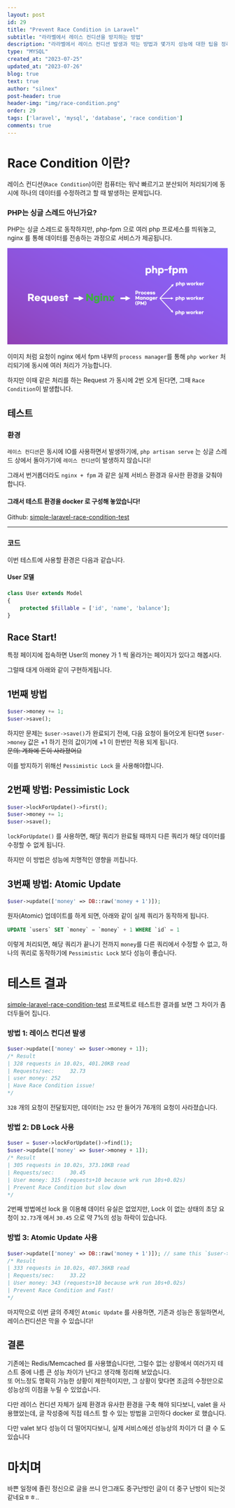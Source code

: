 ```yaml
---
layout: post
id: 29
title: "Prevent Race Condition in Laravel"
subtitle: "라라벨에서 레이스 컨디션을 방지하는 방법"
description: "라라벨에서 레이스 컨디션 발생과 막는 방법과 몇가지 성능에 대한 팁을 정리합니다."
type: "MYSQL"
created_at: "2023-07-25"
updated_at: "2023-07-26"
blog: true
text: true
author: "silnex"
post-header: true
header-img: "img/race-condition.png"
order: 29
tags: ['laravel', 'mysql', 'database', 'race condition']
comments: true
---
```


# Race Condition 이란?

레이스 컨디션(`Race Condition`)이란 컴퓨터는 워낙 빠르기고 분산되어 처리되기에 동시에 하나의 데이터를 수정하려고 할 때 발생하는 문제입니다.

### PHP는 싱글 스레드 아닌가요?

PHP는 싱글 스레드로 동작하지만, php-fpm 으로 여러 php 프로세스를 띄워놓고, nginx 를 통해 데이터를 전송하는 과정으로 서비스가 제공됩니다.

![Request to FPM](img/fpm.png)

이미지 처럼 요청이 nginx 에서 fpm 내부의 `process manager`를 통해 `php worker` 처리되기에 동시에 여러 처리가 가능합니다.

하지만 이때 같은 처리를 하는 Request 가 동시에 2번 오게 된다면, 그때 `Race Condition`이 발생합니다.

## 테스트

### 환경

`레이스 컨디션`은 동시에 IO를 사용하면서 발생하기에, `php artisan serve` 는 싱글 스레드 상에서 돌아가기에 `레이스 컨디션`이 발생하지 않습니다!

그래서 번거롭더라도 `nginx + fpm` 과 같은 실제 서비스 환경과 유사한 환경을 갖춰야합니다.

#### 그래서 테스트 환경을 docker 로 구성해 놓았습니다! 

Github: [simple-laravel-race-condition-test](https://github.com/silnex/simple-laravel-race-condition-test)

---

### 코드

이번 테스트에 사용할 환경은 다음과 같습니다.

#### User 모델
```php
class User extends Model
{
    protected $fillable = ['id', 'name', 'balance'];
}
```

## Race Start!

특정 페이지에 접속하면 User의 money 가 1 씩 올라가는 페이지가 있다고 해봅시다.

그럴때 대게 아래와 같이 구현하게됩니다.

## 1번째 방법

```php
$user->money += 1;
$user->save();
```

하지만 문제는 `$user->save()`가 완료되기 전에, 다음 요청이 들어오게 된다면 `$user->money` 값은 +1 하기 전의 값이기에 +1 이 한번만 적용 되게 됩니다.  
~~문의: 계좌에 돈이 사라졌어요~~

이를 방지하기 위해선 `Pessimistic Lock` 을 사용해야합니다.

## 2번째 방법: Pessimistic Lock

```php
$user->lockForUpdate()->first();
$user->money += 1;
$user->save();
```

`lockForUpdate()` 를 사용하면, 해당 쿼리가 완료될 때까지 다른 쿼리가 해당 데이터를 수정할 수 없게 됩니다.

하지만 이 방법은 성능에 치명적인 영향을 끼칩니다.

## 3번째 방법: Atomic Update

```php
$user->update(['money' => DB::raw('money + 1')]);
```

원자(Atomic) 업데이트를 하게 되면, 아래와 같이 실제 쿼리가 동작하게 됩니다.
```SQL
UPDATE `users` SET `money` = `money` + 1 WHERE `id` = 1
```

이렇게 처리되면, 해당 쿼리가 끝나기 전까지 `money`를 다른 쿼리에서 수정할 수 없고, 하나의 쿼리로 동작하기에 `Pessimistic Lock` 보다 성능이 좋습니다.

# 테스트 결과

[simple-laravel-race-condition-test](https://github.com/silnex/simple-laravel-race-condition-test) 프로젝트로 테스트한 결과를 보면 그 차이가 좀 더두들어 집니다.

### 방법 1: 레이스 컨디션 발생
```php
$user->update(['money' => $user->money + 1]);
/* Result
| 328 requests in 10.02s, 401.20KB read
| Requests/sec:     32.73
| user money: 252 
| Have Race Condition issue!
*/
```
`328` 개의 요청이 전달됬지만, 데이터는 `252` 만 들어가 76개의 요청이 사라졌습니다.  

### 방법 2: DB Lock 사용

```php
$user = $user->lockForUpdate()->find(1);
$user->update(['money' => $user->money + 1]);
/* Result
| 305 requests in 10.02s, 373.10KB read
| Requests/sec:     30.45
| User money: 315 (requests+10 because wrk run 10s+0.02s)
| Prevent Race Condition but slow down
*/
```

2번째 방법에선 lock 을 이용해 데이터 유실은 없었지만, Lock 이 없는 상태의 초당 요청이 `32.73`개 에서 `30.45` 으로 약 7%의 성능 하락이 있습니다.


### 방법 3: Atomic Update 사용

```php
$user->update(['money' => DB::raw('money + 1')]); // same this `$user->increment('money', 1);`
/* Result
| 333 requests in 10.02s, 407.36KB read
| Requests/sec:     33.22
| User money: 343 (requests+10 because wrk run 10s+0.02s)
| Prevent Race Condition and Fast!
*/
```

마지막으로 이번 글의 주제인 `Atomic Update` 를 사용하면, 기존과 성능은 동일하면서, 레이스컨디션은 막을 수 있습니다!

## 결론

기존에는 Redis/Memcached 를 사용했습니다만, 그럴수 없는 상황에서 여러가지 테스트 중에 나름 큰 성능 차이가 난다고 생각해 정리해 보았습니다.  
또 어느정도 명확히 가능한 상황이 제한적이지만, 그 상황이 맞다면 조금의 수정만으로 성능상의 이점을 누릴 수 있었습니다.

다만 레이스 컨디션 자체가 실제 환경과 유사한 환경을 구축 해야 되다보니, valet 을 사용했었는데, 글 작성중에 직접 테스트 할 수 있는 방법을 고민하다 docker 로 했습니다.

다만 valet 보다 성능이 더 떨어지다보니, 실제 서비스에선 성능상의 차이가 더 클 수 도 있습니다

# 마치며

바쁜 일정에 졸린 정신으로 글을 쓰니 안그래도 중구난방인 글이 더 중구 난방이 되는것같네요ㅎㅎ..
